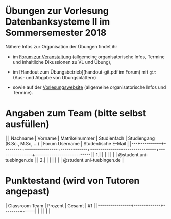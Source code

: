 # Übungen zur Vorlesung Datenbanksysteme II im Sommersemester 2018

Nähere Infos zur Organisation der Übungen findet ihr

- im [Forum zur Veranstaltung](https://forum-db.informatik.uni-tuebingen.de/c/ss18-db2)
    (allgemeine organisatorische Infos, Termine und inhaltliche Dikussionen zu VL und Übung),

- im [Handout zum Übungsbetrieb](handout-git.pdf im Forum) mit `git`
    (Aus- und Abgabe von Übungsblättern)

- sowie auf der [Vorlesungswebsite](https://db.inf.uni-tuebingen.de/teaching/DatenbanksystemeIISS2018.html)
    (allgemeine organisatorische Infos und Termine).

# Angaben zum Team (bitte selbst ausfüllen)

|   | Nachname | Vorname | Matrikelnummer | Studienfach | Studiengang (B.Sc., M.Sc, ...) | Forum Username | Studentische E-Mail       |
|---+----------+---------+----------------+-------------+--------------------------------+----------------+---------------------------|
| 1.|          |         |                |             |                                |                | @student.uni-tuebingen.de |
| 2.|          |         |                |             |                                |                | @student.uni-tuebingen.de |
  
# Punktestand (wird von Tutoren angepast)

| Classroom Team | Prozent     | Gesamt | #1   |
|----------------+-------------+--------+------|
|                |             |        |      |
